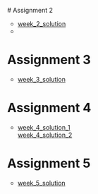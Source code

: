  <ul style="list-style-type:circle;">
# Assignment 2
 <ul>
  <li>  <a href="https://tiangan1.github.io/Assignment_solution/week2_solution/WEEK%201%20Assignment/HTML/index.html">week_2_solution</a><li>
 </ul>

# Assignment 3
 <ul>
 <li>  <a href="https://tiangan1.github.io/Assignment_solution/week_3_solution/courseinfo.html">week_3_solution</a></li>
</ul>

# Assignment 4
<ul> 
<li><a href=" https://tiangan1.github.io/Assignment_solution/week_4_solution/Screen%20Shot%202019-03-05%20at%2018.29.24.png ">week_4_solution_1</a></li>
</li> <a href="https://tiangan1.github.io/Assignment_solution/week_4_solution/Screen%20Shot%202019-03-05%20at%2018.29.38.pnglist ">week_4_solution_2</a></li> 
</ul>   

# Assignment 5
<ul>
<li> <a href="https://tiangan1.github.io/Assignment_solution/week_5_solution/assignment_5">week_5_solution</a></li>
</ul>